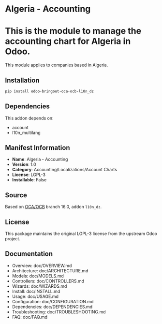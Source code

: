 # Algeria - Accounting


This is the module to manage the accounting chart for Algeria in Odoo.
======================================================================
This module applies to companies based in Algeria.


## Installation

```bash
pip install odoo-bringout-oca-ocb-l10n_dz
```

## Dependencies

This addon depends on:
- account
- l10n_multilang

## Manifest Information

- **Name**: Algeria - Accounting
- **Version**: 1.0
- **Category**: Accounting/Localizations/Account Charts
- **License**: LGPL-3
- **Installable**: False

## Source

Based on [OCA/OCB](https://github.com/OCA/OCB) branch 16.0, addon `l10n_dz`.

## License

This package maintains the original LGPL-3 license from the upstream Odoo project.

## Documentation

- Overview: doc/OVERVIEW.md
- Architecture: doc/ARCHITECTURE.md
- Models: doc/MODELS.md
- Controllers: doc/CONTROLLERS.md
- Wizards: doc/WIZARDS.md
- Install: doc/INSTALL.md
- Usage: doc/USAGE.md
- Configuration: doc/CONFIGURATION.md
- Dependencies: doc/DEPENDENCIES.md
- Troubleshooting: doc/TROUBLESHOOTING.md
- FAQ: doc/FAQ.md
